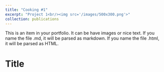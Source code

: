 ```yaml
---
title: "Cooking #1"
excerpt: "Project 1<br/><img src='/images/500x300.png'>"
collection: publications
---
```


This is an item in your portfolio. It can be have images or nice text. If you name the file .md, it will be parsed as markdown. If you name the file .html, it will be parsed as HTML. 


# Title